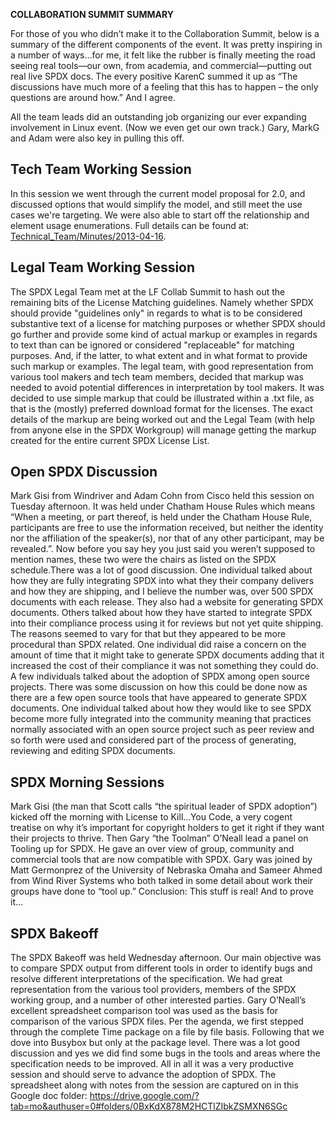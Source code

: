 **COLLABORATION SUMMIT SUMMARY**

For those of you who didn’t make it to the Collaboration Summit, below
is a summary of the different components of the event. It was pretty
inspiring in a number of ways…for me, it felt like the rubber is finally
meeting the road seeing real tools—our own, from academia, and
commercial—putting out real live SPDX docs. The every positive KarenC
summed it up as “The discussions have much more of a feeling that this
has to happen – the only questions are around how.” And I agree.

All the team leads did an outstanding job organizing our ever expanding
involvement in Linux event. (Now we even get our own track.) Gary, MarkG
and Adam were also key in pulling this off.

## Tech Team Working Session

In this session we went through the current model proposal for 2.0, and
discussed options that would simplify the model, and still meet the use
cases we're targeting. We were also able to start off the relationship
and element usage enumerations. Full details can be found at:
[Technical\_Team/Minutes/2013-04-16](Technical_Team/Minutes/2013-04-16 "wikilink").

## Legal Team Working Session

The SPDX Legal Team met at the LF Collab Summit to hash out the
remaining bits of the License Matching guidelines. Namely whether SPDX
should provide "guidelines only" in regards to what is to be considered
substantive text of a license for matching purposes or whether SPDX
should go further and provide some kind of actual markup or examples in
regards to text than can be ignored or considered "replaceable" for
matching purposes. And, if the latter, to what extent and in what format
to provide such markup or examples. The legal team, with good
representation from various tool makers and tech team members, decided
that markup was needed to avoid potential differences in interpretation
by tool makers. It was decided to use simple markup that could be
illustrated within a .txt file, as that is the (mostly) preferred
download format for the licenses. The exact details of the markup are
being worked out and the Legal Team (with help from anyone else in the
SPDX Workgroup) will manage getting the markup created for the entire
current SPDX License List.

## Open SPDX Discussion

Mark Gisi from Windriver and Adam Cohn from Cisco held this session on
Tuesday afternoon. It was held under Chatham House Rules which means
“When a meeting, or part thereof, is held under the Chatham House
Rule, participants are free to use the information received, but neither
the identity nor the affiliation of the speaker(s), nor that of any
other participant, may be revealed.”. Now before you say hey you just
said you weren’t supposed to mention names, these two were the chairs as
listed on the SPDX schedule.There was a lot of good discussion. One
individual talked about how they are fully integrating SPDX into what
they their company delivers and how they are shipping, and I believe the
number was, over 500 SPDX documents with each release. They also had a
website for generating SPDX documents. Others talked about how they have
started to integrate SPDX into their compliance process using it for
reviews but not yet quite shipping. The reasons seemed to vary for that
but they appeared to be more procedural than SPDX related. One
individual did raise a concern on the amount of time that it might take
to generate SPDX documents adding that it increased the cost of their
compliance it was not something they could do. A few individuals talked
about the adoption of SPDX among open source projects. There was some
discussion on how this could be done now as there are a few open source
tools that have appeared to generate SPDX documents. One individual
talked about how they would like to see SPDX become more fully
integrated into the community meaning that practices normally associated
with an open source project such as peer review and so forth were used
and considered part of the process of generating, reviewing and editing
SPDX documents.

## SPDX Morning Sessions

Mark Gisi (the man that Scott calls “the spiritual leader of SPDX
adoption”) kicked off the morning with License to Kill…You Code, a very
cogent treatise on why it’s important for copyright holders to get it
right if they want their projects to thrive. Then Gary “the Toolman”
O’Neall lead a panel on Tooling up for SPDX. He gave an over view of
group, community and commercial tools that are now compatible with SPDX.
Gary was joined by Matt Germonprez of the University of Nebraska Omaha
and Sameer Ahmed from Wind River Systems who both talked in some detail
about work their groups have done to “tool up.” Conclusion: This stuff
is real\! And to prove it…

## SPDX Bakeoff

The SPDX Bakeoff was held Wednesday afternoon. Our main objective was to
compare SPDX output from different tools in order to identify bugs and
resolve different interpretations of the specification. We had great
representation from the various tool providers, members of the SPDX
working group, and a number of other interested parties. Gary O’Neall’s
excellent spreadsheet comparison tool was used as the basis for
comparison of the various SPDX files. Per the agenda, we first stepped
through the complete Time package on a file by file basis. Following
that we dove into Busybox but only at the package level. There was a lot
good discussion and yes we did find some bugs in the tools and areas
where the specification needs to be improved. All in all it was a very
productive session and should serve to advance the adoption of SPDX. The
spreadsheet along with notes from the session are captured on in this
Google doc folder:
<https://drive.google.com/?tab=mo&authuser=0#folders/0BxKdX878M2HCTlZIbkZSMXN6SGc>
